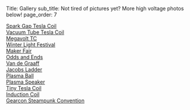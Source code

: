 Title: Gallery
sub_title: Not tired of pictures yet? More high voltage photos below!
page_order: 7

<div class="row">
  <div class="col-md-4">
    <a href="https://photos.app.goo.gl/Jq4EpooAXzH4GHRT9" target="_blank">Spark Gap Tesla Coil</a><br>
    <a href="https://photos.app.goo.gl/ofqgfqfMf6f2pAj56" target="_blank">Vacuum Tube Tesla Coil</a><br>
    <a href="https://photos.app.goo.gl/pB1iN2MxL61nhtVG9" target="_blank">Megavolt TC</a><br>
    <a href="https://photos.app.goo.gl/MmTRCFx5zahZPgVU7" target="_blank">Winter Light Festival</a><br>
    <a href="https://photos.app.goo.gl/5QVb1hhCSxPZMSc19" target="_blank">Maker Fair</a><br>
  </div>
  <div class="col-md-4">
    <a href="https://photos.app.goo.gl/51tbrfcd4J8eJ71s7" target="_blank">Odds and Ends</a><br>
    <a href="https://photos.app.goo.gl/RMALrk5fiRnzCGy36" target="_blank">Van de Graaff</a><br>
    <a href="https://photos.app.goo.gl/UnHfA8rBbWA1EtaG9" target="_blank">Jacobs Ladder</a><br>
    <a href="https://photos.app.goo.gl/2NdWK6VhsHQZD2eE6" target="_blank">Plasma Ball</a><br>
    <a href="https://photos.app.goo.gl/N1Keh4jxjxCgQ2We7" target="_blank">Plasma Speaker</a><br>
  </div>
  <div class="col-md-4">
    <a href="https://photos.app.goo.gl/7SNbNEkEpJovVjZx7" target="_blank">Tiny Tesla Coil</a><br>
    <a href="https://photos.app.goo.gl/83X7y8oxaZipBk9CA" target="_blank">Induction Coil</a><br>
    <a href="https://photos.app.goo.gl/236aM4ZDuMk3PovEA" target="_blank">Gearcon Steampunk Convention</a><br>
  </div>
</div>
